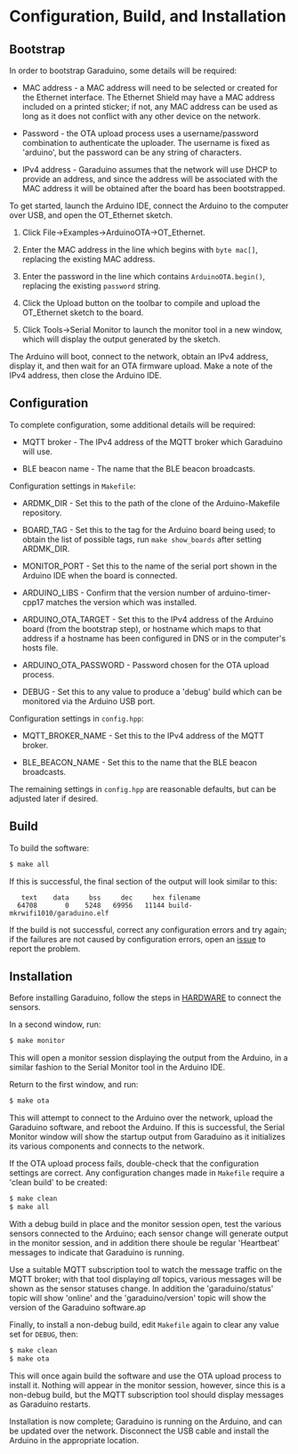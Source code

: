 # Configuration, Build, and Installation

## Bootstrap

In order to bootstrap Garaduino, some details will be required:

* MAC address - a MAC address will need to be selected or created for
the Ethernet interface. The Ethernet Shield may have a MAC address
included on a printed sticker; if not, any MAC address can be used as
long as it does not conflict with any other device on the network.

* Password - the OTA upload process uses a username/password
combination to authenticate the uploader. The username is fixed as
'arduino', but the password can be any string of characters.

* IPv4 address - Garaduino assumes that the network will use DHCP to
provide an address, and since the address will be associated with the
MAC address it will be obtained after the board has been bootstrapped.

To get started, launch the Arduino IDE, connect the Arduino to the
computer over USB, and open the OT_Ethernet sketch.

1. Click File->Examples->ArduinoOTA->OT_Ethernet.

1. Enter the MAC address in the line which begins with `byte mac[]`,
replacing the existing MAC address.

1. Enter the password in the line which contains `ArduinoOTA.begin()`,
replacing the existing `password` string.

1. Click the Upload button on the toolbar to compile and upload the
OT_Ethernet sketch to the board.

1. Click Tools->Serial Monitor to launch the monitor tool in a new
window, which will display the output generated by the sketch.

The Arduino will boot, connect to the network, obtain an IPv4 address,
display it, and then wait for an OTA firmware upload. Make a note of
the IPv4 address, then close the Arduino IDE.

## Configuration

To complete configuration, some additional details will be required:

* MQTT broker - The IPv4 address of the MQTT broker which Garaduino
will use.

* BLE beacon name - The name that the BLE beacon broadcasts.

Configuration settings in `Makefile`:

* ARDMK_DIR - Set this to the path of the clone of the
Arduino-Makefile repository.

* BOARD_TAG - Set this to the tag for the Arduino board being used; to
obtain the list of possible tags, run `make show_boards` after setting
ARDMK_DIR.

* MONITOR_PORT - Set this to the name of the serial port shown in the
Arduino IDE when the board is connected.

* ARDUINO_LIBS - Confirm that the version number of
arduino-timer-cpp17 matches the version which was installed.

* ARDUINO_OTA_TARGET - Set this to the IPv4 address of the Arduino
board (from the bootstrap step), or hostname which maps to that
address if a hostname has been configured in DNS or in the computer's
hosts file.

* ARDUINO_OTA_PASSWORD - Password chosen for the OTA upload process.

* DEBUG - Set this to any value to produce a 'debug' build which can
be monitored via the Arduino USB port.

Configuration settings in `config.hpp`:

* MQTT_BROKER_NAME - Set this to the IPv4 address of the MQTT broker.

* BLE_BEACON_NAME - Set this to the name that the BLE beacon
  broadcasts.

The remaining settings in `config.hpp` are reasonable defaults, but
can be adjusted later if desired.

## Build

To build the software:

```sh
$ make all
```

If this is successful, the final section of the output will look
similar to this:

```
   text	   data	    bss	    dec	    hex	filename
  64708	      0	   5248	  69956	  11144	build-mkrwifi1010/garaduino.elf
```

If the build is not successful, correct any configuration errors and
try again; if the failures are not caused by configuration errors,
open an [issue](../../issues) to report the problem.

## Installation

Before installing Garaduino, follow the steps in [HARDWARE](HARDWARE.md)
to connect the sensors.

In a second window, run:

```sh
$ make monitor
```

This will open a monitor session displaying the output from the
Arduino, in a similar fashion to the Serial Monitor tool in the
Arduino IDE.

Return to the first window, and run:

```sh
$ make ota
```

This will attempt to connect to the Arduino over the network, upload
the Garaduino software, and reboot the Arduino. If this is successful,
the Serial Monitor window will show the startup output from Garaduino
as it initializes its various components and connects to the network.

If the OTA upload process fails, double-check that the configuration
settings are correct. Any configuration changes made in `Makefile`
require a 'clean build' to be created:

```sh
$ make clean
$ make all
```

With a debug build in place and the monitor session open, test the
various sensors connected to the Arduino; each sensor change will
generate output in the monitor session, and in addition there shoule
be regular 'Heartbeat' messages to indicate that Garaduino is running.

Use a suitable MQTT subscription tool to watch the message traffic on
the MQTT broker; with that tool displaying *all* topics, various
messages will be shown as the sensor statuses change. In addition the
'garaduino/status' topic will show 'online' and the
'garaduino/version' topic will show the version of the Garaduino
software.ap

Finally, to install a non-debug build, edit `Makefile` again to clear
any value set for `DEBUG`, then:

```sh
$ make clean
$ make ota
```

This will once again build the software and use the OTA upload process
to install it. Nothing will appear in the monitor session, however,
since this is a non-debug build, but the MQTT subscription tool should
display messages as Garaduino restarts.

Installation is now complete; Garaduino is running on the Arduino, and
can be updated over the network. Disconnect the USB cable and install
the Arduino in the appropriate location.
